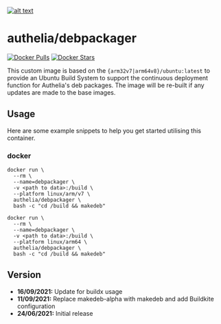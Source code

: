 [logo]: https://github.com/authelia/authelia/raw/master/docs/images/authelia-title.png "Authelia"
[![alt text][logo]](https://www.authelia.com/)

# authelia/debpackager
[![Docker Pulls](https://img.shields.io/docker/pulls/authelia/debpackager.svg)](https://hub.docker.com/r/authelia/debpackager/) [![Docker Stars](https://img.shields.io/docker/stars/authelia/debpackager.svg)](https://hub.docker.com/r/authelia/debpackager/)

This custom image is based on the `{arm32v7|arm64v8}/ubuntu:latest` to provide an Ubuntu Build System to support the continuous deployment function for Authelia's deb packages.
The image will be re-built if any updates are made to the base images.

## Usage

Here are some example snippets to help you get started utilising this container.

### docker

```
docker run \
  --rm \
  --name=debpackager \
  -v <path to data>:/build \
  --platform linux/arm/v7 \ 
  authelia/debpackager \
  bash -c "cd /build && makedeb"
```

```
docker run \
  --rm \
  --name=debpackager \
  -v <path to data>:/build \
  --platform linux/arm64 \
  authelia/debpackager \
  bash -c "cd /build && makedeb"
```

## Version
- **16/09/2021:** Update for buildx usage
- **11/09/2021:** Replace makedeb-alpha with makedeb and add Buildkite configuration
- **24/06/2021:** Initial release